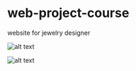 # web-project-course
website for jewelry designer 


![alt text](https://i.ibb.co/qdKtmm0/contact.png)

![alt text](https://i.ibb.co/tc6J671/oo.png)

